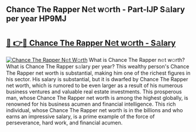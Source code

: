 ## Chance The Rapper N𝚎t w𝚘rth - Part-lJP S𝚊lary per year HP9MJ

# <h2><a href="http://gc35vv.nevu.top/?p=Chance+The+Rapper">🔗 👉🔴 Chance The Rapper N𝚎t w𝚘rth - S𝚊lary</a></h2>

[![Chance The Rapper N𝚎t W𝚘rth](https://i.imgur.com/Oavwk0R.jpeg)](http://gc35vv.nevu.top/?p=Chance+The+Rapper)
What is Chance The Rapper n𝚎t w𝚘rth? What is Chance The Rapper s𝚊lary per year?
This wealthy person's Chance The Rapper net worth is substantial, making him one of the richest figures in his sector. His salary is substantial, but it is dwarfed by Chance The Rapper net worth, which is rumored to be even larger as a result of his numerous business ventures and valuable real estate investments. This prosperous man, whose Chance The Rapper net worth is among the highest globally, is renowned for his business acumen and financial intelligence. This rich individual, whose Chance The Rapper net worth is in the billions and who earns an impressive salary, is a prime example of the force of perseverance, hard work, and financial acumen.
